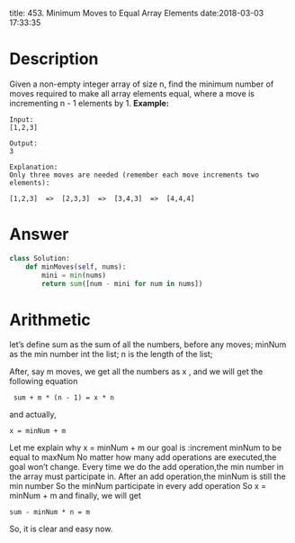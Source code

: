 title: 453. Minimum Moves to Equal Array Elements
date:2018-03-03 17:33:35
# Description

Given a non-empty integer array of size n, find the minimum number of moves required to make all array elements equal, where a move is incrementing n - 1 elements by 1.
**Example:**
```
Input:
[1,2,3]

Output:
3

Explanation:
Only three moves are needed (remember each move increments two elements):

[1,2,3]  =>  [2,3,3]  =>  [3,4,3]  =>  [4,4,4]
```

# Answer
```python
class Solution:
    def minMoves(self, nums):
        mini = min(nums)
        return sum([num - mini for num in nums])
```

# Arithmetic
let’s define sum as the sum of all the numbers, before any moves; minNum as the min number int the list; n is the length of the list;

After, say m moves, we get all the numbers as x , and we will get the following equation
```
 sum + m * (n - 1) = x * n
```
and actually,
```
x = minNum + m
```
Let me explain why x = minNum + m
our goal is :increment minNum to be equal to maxNum
No matter how many add operations are executed,the goal won’t change.
Every time we do the add operation,the min number in the array must participate in.
After an add operation,the minNum is still the min number
So the minNum participate in every add operation
So x = minNum + m
and finally, we will get
```
sum - minNum * n = m
```
So, it is clear and easy now.

